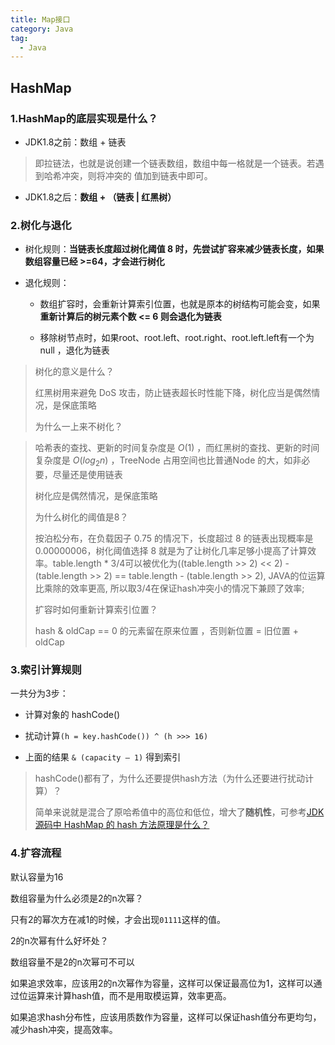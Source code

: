 ```yaml
---
title: Map接口
category: Java
tag:
  - Java
---
```


## HashMap


### 1.HashMap的底层实现是什么？


- JDK1.8之前：数组 + 链表


> 即拉链法，也就是说创建一个链表数组，数组中每一格就是一个链表。若遇到哈希冲突，则将冲突的 值加到链表中即可。


- JDK1.8之后：**数组 + （链表 | 红黑树）**


### 2.树化与退化


- 树化规则：**当链表长度超过树化阈值 8 时，先尝试扩容来减少链表长度，如果数组容量已经 >=64，才会进行树化**

- 退化规则：

    - 数组扩容时，会重新计算索引位置，也就是原本的树结构可能会变，如果**重新计算后的树元素个数 <= 6 则会退化为链表**

    - 移除树节点时，如果root、root.left、root.right、root.left.left有一个为 null ，退化为链表


> 树化的意义是什么？
>
> 红黑树用来避免 DoS 攻击，防止链表超长时性能下降，树化应当是偶然情况，是保底策略
>
> 为什么一上来不树化？
>

> 哈希表的查找、更新的时间复杂度是 $O(1)$ ，而红黑树的查找、更新的时间复杂度是 $O(log_2n)$ ，TreeNode 占用空间也比普通Node 的大，如非必要，尽量还是使用链表
>
> 树化应是偶然情况，是保底策略
>
> 为什么树化的阈值是8？
>
> 按泊松分布，在负载因子 0.75 的情况下，长度超过 8 的链表出现概率是 0.00000006，树化阈值选择 8 就是为了让树化几率足够小提高了计算效率。table.length * 3/4可以被优化为((table.length >> 2) << 2) - (table.length >> 2) == table.length - (table.length >> 2), JAVA的位运算比乘除的效率更高, 所以取3/4在保证hash冲突小的情况下兼顾了效率;
>
> 扩容时如何重新计算索引位置？
>
> hash & oldCap == 0 的元素留在原来位置 ，否则新位置 = 旧位置 + oldCap


### 3.索引计算规则


一共分为3步：


- 计算对象的 hashCode()

- 扰动计算`(h = key.hashCode()) ^ (h >>> 16)`

- 上面的结果 `& (capacity – 1)` 得到索引


> hashCode()都有了，为什么还要提供hash方法（为什么还要进行扰动计算）？
>
> 简单来说就是混合了原哈希值中的高位和低位，增大了**随机性**，可参考[JDK 源码中 HashMap 的 hash 方法原理是什么？](https://www.zhihu.com/question/20733617/answer/111577937)

### 4.扩容流程

默认容量为16

数组容量为什么必须是2的n次幂？

只有2的幂次方在减1的时候，才会出现`01111`这样的值。

2的n次幂有什么好坏处？

数组容量不是2的n次幂可不可以

如果追求效率，应该用2的n次幂作为容量，这样可以保证最高位为1，这样可以通过位运算来计算hash值，而不是用取模运算，效率更高。

如果追求hash分布性，应该用质数作为容量，这样可以保证hash值分布更均匀，减少hash冲突，提高效率。
